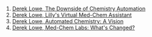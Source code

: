 1. [Derek Lowe, The Downside of Chemistry Automation](https://blogs.sciencemag.org/pipeline/archives/2019/05/13/the-downside-of-chemistry-automation)
2. [Derek Lowe, Lilly's Virtual Med-Chem Assistant](https://blogs.sciencemag.org/pipeline/archives/2019/06/14/lillys-virtual-med-chem-assistant)
3. [Derek Lowe, Automated Chemistry: A Vision](https://blogs.sciencemag.org/pipeline/archives/2018/01/30/automated-chemistry-a-vision)
4. [Derek Lowe, Med-Chem Labs: What's Changed?](https://blogs.sciencemag.org/pipeline/archives/2018/08/27/med-chem-labs-whats-changed)